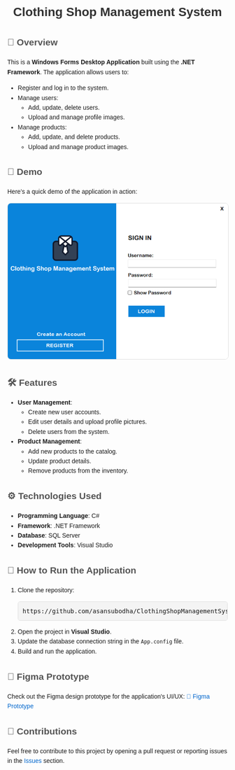 <div style="font-family: Arial, sans-serif; line-height: 1.6; margin: 0 auto; max-width: 800px;">
  <h1 style="color: #333; text-align: center;">Clothing Shop Management System</h1>
  
  <h2 style="color: #555;">🌟 Overview</h2>
  <p>
    This is a <strong>Windows Forms Desktop Application</strong> built using the <strong>.NET Framework</strong>. The application allows users to:
  </p>
  <ul>
    <li>Register and log in to the system.</li>
    <li>Manage users:
      <ul>
        <li>Add, update, delete users.</li>
        <li>Upload and manage profile images.</li>
      </ul>
    </li>
    <li>Manage products:
      <ul>
        <li>Add, update, and delete products.</li>
        <li>Upload and manage product images.</li>
      </ul>
    </li>
  </ul>
  
  <h2 style="color: #555;">🎥 Demo</h2>
  <p>Here’s a quick demo of the application in action:</p>
  <p style="text-align: center;">
     <a href="https://drive.google.com/file/d/1EHvuBV_0jhOhKL85herrYv_gZOasN4Ze/view?usp=sharing" target="_blank">
      <img src="./ClothingShop.png" alt="Watch the video" style="max-width: 100%; border: 1px solid #ddd; border-radius: 8px;">
    </a>
  </p>
  
  <h2 style="color: #555;">🛠️ Features</h2>
  <ul>
    <li><strong>User Management</strong>:
      <ul>
        <li>Create new user accounts.</li>
        <li>Edit user details and upload profile pictures.</li>
        <li>Delete users from the system.</li>
      </ul>
    </li>
    <li><strong>Product Management</strong>:
      <ul>
        <li>Add new products to the catalog.</li>
        <li>Update product details.</li>
        <li>Remove products from the inventory.</li>
      </ul>
    </li>
  </ul>
  
  <h2 style="color: #555;">⚙️ Technologies Used</h2>
  <ul>
    <li><strong>Programming Language</strong>: C#</li>
    <li><strong>Framework</strong>: .NET Framework</li>
    <li><strong>Database</strong>: SQL Server</li>
    <li><strong>Development Tools</strong>: Visual Studio</li>
  </ul>
  
  <h2 style="color: #555;">🚀 How to Run the Application</h2>
  <ol>
    <li>Clone the repository:
      <pre style="background: #f4f4f4; padding: 10px; border-radius: 5px; border: 1px solid #ddd;">https://github.com/asansubodha/ClothingShopManagementSystem01.git</pre>
    </li>
    <li>Open the project in <strong>Visual Studio</strong>.</li>
    <li>Update the database connection string in the <code>App.config</code> file.</li>
    <li>Build and run the application.</li>
  </ol>
  
  <h2 style="color: #555;">🎨 Figma Prototype</h2>
  <p>
    Check out the Figma design prototype for the application's UI/UX:
    <a href="https://www.figma.com/proto/nDuSd3yJKVdFMyAC9Hl5f0/Clothing-Store-Syteme?node-id=0-1&t=sReVPQx9qoeHUPzx-1" target="_blank" style="color: #0066cc; text-decoration: none;">🔗 Figma Prototype</a>
  </p>
  
  <h2 style="color: #555;">🤝 Contributions</h2>
  <p>
    Feel free to contribute to this project by opening a pull request or reporting issues in the 
    <a href="https://github.com/asansubodha/ClothingShopManagementSystem01/issues" target="_blank" style="color: #0066cc; text-decoration: none;">Issues</a> section.
  </p>
</div>
